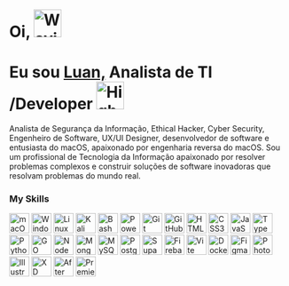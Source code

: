 # Oi, <img src="https://raw.githubusercontent.com/Tarikul-Islam-Anik/Animated-Fluent-Emojis/master/Emojis/Hand%20gestures/Waving%20Hand%20Light%20Skin%20Tone.png" alt="Waving Hand Light Skin Tone" width="50" height="50" />
# Eu sou [Luan,](https://luananalistadeti.netlify.app/) Analista de TI /Developer <img src="https://raw.githubusercontent.com/Tarikul-Islam-Anik/Animated-Fluent-Emojis/master/Emojis/Travel%20and%20places/High%20Voltage.png" alt="High Voltage" width="50" height="50" />
Analista de Segurança da Informação, Ethical Hacker, Cyber Security, Engenheiro de Software,
UX/UI Designer, desenvolvedor de software e entusiasta do macOS, apaixonado por engenharia reversa do macOS.
Sou um profissional de Tecnologia da Informação apaixonado por resolver problemas complexos e 
construir soluções de software inovadoras que resolvam problemas do mundo real.

### My Skills

<p align="left">
<a href="#" target="_blank" rel="noreferrer"><img src="https://encrypted-tbn0.gstatic.com/images?q=tbn:ANd9GcSaIKkbFzb2FTlF2WQ48j5wy23fAE7L7ImTd36i0Lvk5aFEaplmmVFha9Mpoj4lYccM8_0&usqp=CAU" width="36" height="36" alt="macOS" /></a>
<a href="#" target="_blank" rel="noreferrer"><img src="https://preview.redd.it/sudz5o3s1vn91.png?width=1080&format=png&auto=webp&s=27107d9d26f3b82ee00f53becd873b7bef881744" width="36" height="36" alt="Windows 11" /></a>
<a href="#" target="_blank" rel="noreferrer"><img src="https://upload.wikimedia.org/wikipedia/commons/thumb/3/35/Tux.svg/512px-Tux.svg.png" width="36" height="36" alt="Linux" /></a>
<a href="#" target="_blank" rel="noreferrer"><img src="https://play-lh.googleusercontent.com/X23bnr4M7EQEFN26u_IaqadPjGgVODiv18ZUPsww-UWjA_m7YkIyQvhwDS3RhfrDh0WU" width="36" height="36" alt="Kali Linux" /></a>
<a href="#" target="_blank" rel="noreferrer"><img src="https://bashlogo.com/img/symbol/png/full_colored_light.png" width="36" height="36" alt="Bash" /></a>
<a href="#" target="_blank" rel="noreferrer"><img src="https://upload.wikimedia.org/wikipedia/commons/2/2f/PowerShell_5.0_icon.png" width="36" height="36" alt="PowerShell" /></a>
<a href="#" target="_blank" rel="noreferrer"><img src="https://raw.githubusercontent.com/danielcranney/readme-generator/main/public/icons/skills/git-colored.svg" width="36" height="36" alt="Git" /></a>
<a href="#" target="_blank" rel="noreferrer"><img src="https://cdn.icon-icons.com/icons2/3685/PNG/512/github_logo_icon_229278.png" width="36" height="36" alt="GitHub" /></a>
<a href="#" target="_blank" rel="noreferrer"><img src="https://cdn1.iconfinder.com/data/icons/programing-development-7/24/html_html5_web_programing_developer-512.png" width="36" height="36" alt="HTML5" /></a>
<a href="#" target="_blank" rel="noreferrer"><img src="https://upload.wikimedia.org/wikipedia/commons/thumb/6/62/CSS3_logo.svg/2048px-CSS3_logo.svg.png" width="36" height="36" alt="CSS3" /></a>
<a href="#" target="_blank" rel="noreferrer"><img src="https://raw.githubusercontent.com/danielcranney/readme-generator/main/public/icons/skills/javascript-colored.svg" width="36" height="36" alt="JavaScript" /></a>
<a href="#" target="_blank" rel="noreferrer"><img src="https://upload.wikimedia.org/wikipedia/commons/thumb/4/4c/Typescript_logo_2020.svg/2048px-Typescript_logo_2020.svg.png" width="36" height="36" alt="TypeScript" /></a>
<a href="#" target="_blank" rel="noreferrer"><img src="https://raw.githubusercontent.com/danielcranney/readme-generator/main/public/icons/skills/python-colored.svg" width="36" height="36" alt="Python" /></a>
<a href="#" target="_blank" rel="noreferrer"><img src="https://avatars.githubusercontent.com/u/59355893?s=200&v=4" width="36" height="36" alt="GO" /></a>
<a href="#" rel="noreferrer"><img src="https://raw.githubusercontent.com/danielcranney/readme-generator/main/public/icons/skills/nodejs-colored.svg" width="36" height="36" alt="NodeJS" /></a>
<a href="#" rel="noreferrer"><img src="https://www.svgrepo.com/show/331488/mongodb.svg" width="36" height="36" alt="MongoDB" /></a>
<a href="#" target="_blank" rel="noreferrer"><img src="https://static-00.iconduck.com/assets.00/mysql-icon-2048x2048-ah6uglxs.png" width="36" height="36" alt="MySQL" /></a>
<a href="#" rel="noreferrer"><img src="https://upload.wikimedia.org/wikipedia/commons/thumb/2/29/Postgresql_elephant.svg/1200px-Postgresql_elephant.svg.png" width="36" height="36" alt="PostgreSQL" /></a>
<a href="#" rel="noreferrer"><img src="https://logowik.com/content/uploads/images/supabase-icon1721342077.logowik.com.webp" width="36" height="36" alt="Supabase" /></a>
<a href="#" rel="noreferrer"><img src="https://www.gstatic.com/mobilesdk/240501_mobilesdk/firebase_28dp.png" width="36" height="36" alt="Firebase" /></a>
<a href="#" rel="noreferrer"><img src="https://camo.githubusercontent.com/237e20be5fcfd8f7133f43d126fc49fb29dec7631679938bdd2ecb8cbb2a610e/68747470733a2f2f766974652e6465762f6c6f676f2e737667" width="36" height="36" alt="Vite" /></a>
<a href="#" target="_blank" rel="noreferrer"><img src="https://raw.githubusercontent.com/danielcranney/readme-generator/main/public/icons/skills/docker-colored.svg" width="36" height="36" alt="Docker" /></a>
<a href="#" target="_blank" rel="noreferrer"><img src="https://raw.githubusercontent.com/danielcranney/readme-generator/main/public/icons/skills/figma-colored.svg" width="36" height="36" alt="Figma" /></a>
<a href="#" target="_blank" rel="noreferrer"><img src="https://upload.wikimedia.org/wikipedia/commons/thumb/a/af/Adobe_Photoshop_CC_icon.svg/1051px-Adobe_Photoshop_CC_icon.svg.png" width="36" height="36" alt="Photoshop" /></a>
<a href="#" target="_blank" rel="noreferrer"><img src="https://upload.wikimedia.org/wikipedia/commons/thumb/f/fb/Adobe_Illustrator_CC_icon.svg/1200px-Adobe_Illustrator_CC_icon.svg.png" width="36" height="36" alt="Illustrator" /></a>
<a href="#" target="_blank" rel="noreferrer"><img src="https://upload.wikimedia.org/wikipedia/commons/thumb/c/c2/Adobe_XD_CC_icon.svg/1200px-Adobe_XD_CC_icon.svg.png" width="36" height="36" alt="XD" /></a>
<a href="#" target="_blank" rel="noreferrer"><img src="https://upload.wikimedia.org/wikipedia/commons/thumb/c/cb/Adobe_After_Effects_CC_icon.svg/1200px-Adobe_After_Effects_CC_icon.svg.png" width="36" height="36" alt="After Effects" /></a>
<a href="#" target="_blank" rel="noreferrer"><img src="https://upload.wikimedia.org/wikipedia/commons/thumb/4/40/Adobe_Premiere_Pro_CC_icon.svg/1200px-Adobe_Premiere_Pro_CC_icon.svg.png" width="36" height="36" alt="Premiere" /></a>
</p>


<!--
**EntusiastadomacOS/EntusiastadomacOS** is a ✨ _special_ ✨ repository because its `README.md` (this file) appears on your GitHub profile.

Here are some ideas to get you started:

- 🔭 I’m currently working on ...
- 🌱 I’m currently learning ...
- 👯 I’m looking to collaborate on ...
- 🤔 I’m looking for help with ...
- 💬 Ask me about ...
- 📫 How to reach me: ...
- 😄 Pronouns: ...
- ⚡ Fun fact: ...
-->

